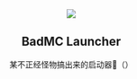 <div align="center">
<img src="http://blessing-studio.cn/wp-content/uploads/2024/06/组件-7-1.png"/>

## BadMC Launcher

某不正经怪物搞出来的启动器🤪（）
</div>
